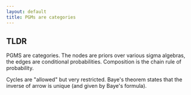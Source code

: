 ```yaml
---
layout: default
title: PGMs are categories
---
```


## TLDR
PGMS are categories.  The nodes are priors over various sigma algebras,
the edges are conditional probabilities. Composition is the chain rule of probability.

Cycles are "allowed" but very restricted.
Baye's theorem states that the inverse of arrow is unique (and given by Baye's formula).
